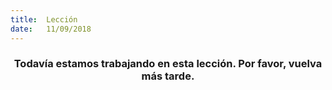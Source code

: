 ```yaml
---
title:  Lección
date:   11/09/2018
---
```


### <center>Todavía estamos trabajando en esta lección. Por favor, vuelva más tarde.</center>